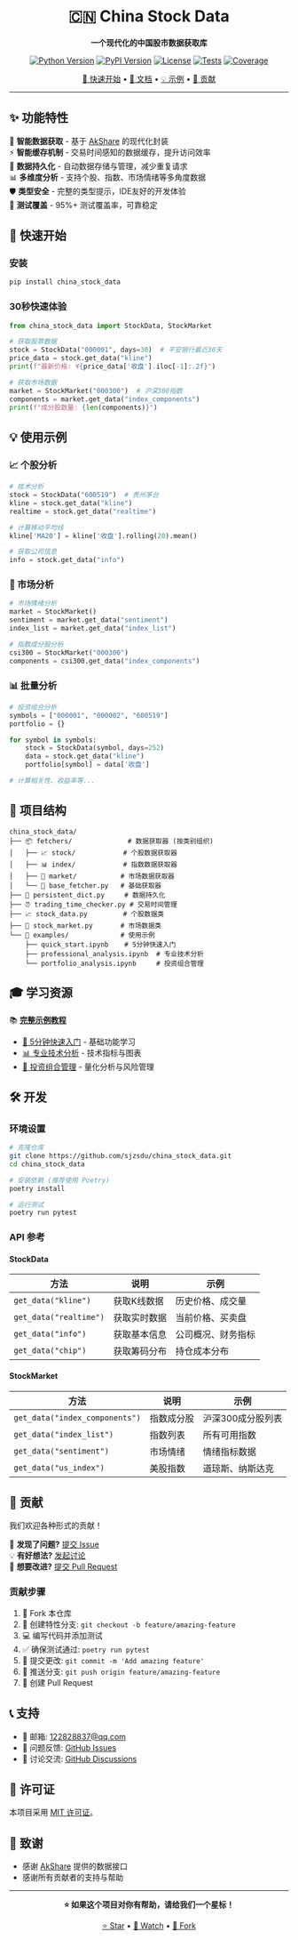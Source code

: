 <div align="center">

# 🇨🇳 China Stock Data

**一个现代化的中国股市数据获取库**

[![Python Version](https://img.shields.io/badge/python-3.8+-blue.svg)](https://python.org)
[![PyPI Version](https://img.shields.io/pypi/v/china_stock_data.svg)](https://pypi.org/project/china_stock_data/)
[![License](https://img.shields.io/badge/license-MIT-green.svg)](LICENSE)
[![Tests](https://github.com/sjzsdu/china_stock_data/workflows/CI/badge.svg)](https://github.com/sjzsdu/china_stock_data/actions)
[![Coverage](https://img.shields.io/badge/coverage-95%25-brightgreen.svg)](#)

[🚀 快速开始](#-快速开始) • [📖 文档](#-功能特性) • [💡 示例](#-使用示例) • [🤝 贡献](#-贡献)

</div>

---

## ✨ 功能特性

🎯 **智能数据获取** - 基于 [AkShare](https://github.com/jindaxiang/akshare) 的现代化封装  
⚡ **智能缓存机制** - 交易时间感知的数据缓存，提升访问效率  
🔄 **数据持久化** - 自动数据存储与管理，减少重复请求  
📊 **多维度分析** - 支持个股、指数、市场情绪等多角度数据  
🛡️ **类型安全** - 完整的类型提示，IDE友好的开发体验  
🧪 **测试覆盖** - 95%+ 测试覆盖率，可靠稳定  

## 🚀 快速开始

### 安装

```bash
pip install china_stock_data
```

### 30秒快速体验

```python
from china_stock_data import StockData, StockMarket

# 获取股票数据
stock = StockData("000001", days=30)  # 平安银行最近30天
price_data = stock.get_data("kline")
print(f"最新价格: ¥{price_data['收盘'].iloc[-1]:.2f}")

# 获取市场数据
market = StockMarket("000300")  # 沪深300指数
components = market.get_data("index_components")
print(f"成分股数量: {len(components)}")
```

## 💡 使用示例

### 📈 个股分析

```python
# 技术分析
stock = StockData("600519")  # 贵州茅台
kline = stock.get_data("kline")
realtime = stock.get_data("realtime")

# 计算移动平均线
kline['MA20'] = kline['收盘'].rolling(20).mean()

# 获取公司信息
info = stock.get_data("info")
```

### 🏢 市场分析

```python
# 市场情绪分析
market = StockMarket()
sentiment = market.get_data("sentiment")
index_list = market.get_data("index_list")

# 指数成分股分析
csi300 = StockMarket("000300")
components = csi300.get_data("index_components")
```

### 📊 批量分析

```python
# 投资组合分析
symbols = ["000001", "000002", "600519"]
portfolio = {}

for symbol in symbols:
    stock = StockData(symbol, days=252)
    data = stock.get_data("kline")
    portfolio[symbol] = data['收盘']

# 计算相关性、收益率等...
```

## 📁 项目结构

```
china_stock_data/
├── 📦 fetchers/              # 数据获取器 (按类别组织)
│   ├── 📈 stock/            # 个股数据获取器
│   ├── 📊 index/            # 指数数据获取器
│   ├── 🏢 market/           # 市场数据获取器
│   └── 🔧 base_fetcher.py   # 基础获取器
├── 💾 persistent_dict.py     # 数据持久化
├── ⏰ trading_time_checker.py # 交易时间管理
├── 📈 stock_data.py         # 个股数据类
├── 🏢 stock_market.py       # 市场数据类
└── 📝 examples/             # 使用示例
    ├── quick_start.ipynb    # 5分钟快速入门
    ├── professional_analysis.ipynb  # 专业技术分析
    └── portfolio_analysis.ipynb     # 投资组合管理
```

## 🎓 学习资源

📚 **[完整示例教程](examples/)**
- [🚀 5分钟快速入门](examples/quick_start.ipynb) - 基础功能学习
- [📊 专业技术分析](examples/professional_analysis.ipynb) - 技术指标与图表
- [💼 投资组合管理](examples/portfolio_analysis.ipynb) - 量化分析与风险管理

## 🛠️ 开发

### 环境设置

```bash
# 克隆仓库
git clone https://github.com/sjzsdu/china_stock_data.git
cd china_stock_data

# 安装依赖 (推荐使用 Poetry)
poetry install

# 运行测试
poetry run pytest
```

### API 参考

#### StockData

| 方法 | 说明 | 示例 |
|------|------|------|
| `get_data("kline")` | 获取K线数据 | 历史价格、成交量 |
| `get_data("realtime")` | 获取实时数据 | 当前价格、买卖盘 |
| `get_data("info")` | 获取基本信息 | 公司概况、财务指标 |
| `get_data("chip")` | 获取筹码分布 | 持仓成本分布 |

#### StockMarket

| 方法 | 说明 | 示例 |
|------|------|------|
| `get_data("index_components")` | 指数成分股 | 沪深300成分股列表 |
| `get_data("index_list")` | 指数列表 | 所有可用指数 |
| `get_data("sentiment")` | 市场情绪 | 情绪指标数据 |
| `get_data("us_index")` | 美股指数 | 道琼斯、纳斯达克 |

## 🤝 贡献

我们欢迎各种形式的贡献！

🐛 **发现了问题?** [提交 Issue](https://github.com/sjzsdu/china_stock_data/issues)  
💡 **有好想法?** [发起讨论](https://github.com/sjzsdu/china_stock_data/discussions)  
🔧 **想要改进?** [提交 Pull Request](https://github.com/sjzsdu/china_stock_data/pulls)  

### 贡献步骤

1. 🍴 Fork 本仓库
2. 🌟 创建特性分支: `git checkout -b feature/amazing-feature`
3. 💻 编写代码并添加测试
4. ✅ 确保测试通过: `poetry run pytest`
5. 📝 提交更改: `git commit -m 'Add amazing feature'`
6. 🚀 推送分支: `git push origin feature/amazing-feature`
7. 🔄 创建 Pull Request

## 📞 支持

- 📧 邮箱: 122828837@qq.com
- 🐛 问题反馈: [GitHub Issues](https://github.com/sjzsdu/china_stock_data/issues)
- 💬 讨论交流: [GitHub Discussions](https://github.com/sjzsdu/china_stock_data/discussions)

## 📄 许可证

本项目采用 [MIT 许可证](LICENSE)。

## 🙏 致谢

- 感谢 [AkShare](https://github.com/jindaxiang/akshare) 提供的数据接口
- 感谢所有贡献者的支持与帮助

---

<div align="center">

**⭐ 如果这个项目对你有帮助，请给我们一个星标！**

[⭐ Star](https://github.com/sjzsdu/china_stock_data/stargazers) • [👀 Watch](https://github.com/sjzsdu/china_stock_data/watchers) • [🍴 Fork](https://github.com/sjzsdu/china_stock_data/network/members)

</div>
